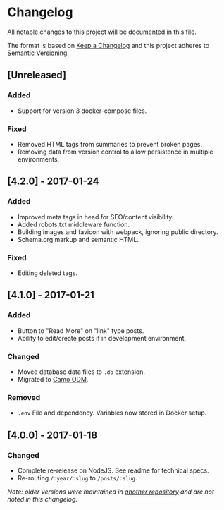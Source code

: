 # Changelog
All notable changes to this project will be documented in this file.

The format is based on [Keep a Changelog](http://keepachangelog.com/) 
and this project adheres to [Semantic Versioning](http://semver.org/).

## [Unreleased]
### Added
- Support for version 3 docker-compose files.

### Fixed
- Removed HTML tags from summaries to prevent broken pages.
- Removing data from version control to allow persistence in multiple environments.

## [4.2.0] - 2017-01-24
### Added
- Improved meta tags in head for SEO/content visibility.
- Added robots.txt middleware function.
- Building images and favicon with webpack, ignoring public directory.
- Schema.org markup and semantic HTML.

### Fixed
- Editing deleted tags.

## [4.1.0] - 2017-01-21
### Added
- Button to "Read More" on "link" type posts.
- Ability to edit/create posts if in development environment.

### Changed
- Moved database data files to `.db` extension.
- Migrated to [Camo ODM](https://github.com/scottwrobinson/camo).

### Removed
- `.env` File and dependency. Variables now stored in Docker setup.

## [4.0.0] - 2017-01-18
### Changed
- Complete re-release on NodeJS. See readme for technical specs.
- Re-routing `/:year/:slug` to `/posts/:slug`.

_Note: older versions were maintained in [another repository](https://github.com/karllhughes/KH-Blog) and are not noted in this changelog._